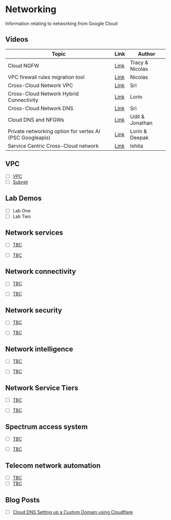 # Networking

Information relating to networking from Google Cloud

## Videos

| Topic  | Link | Author |
|--------|------|--------|
| Cloud NGFW  | [Link](https://lnkd.in/gyHVVU9z) | Tracy & Nicolas |
| VPC firewall rules migration tool |  [Link](https://lnkd.in/gfmDWJEQ) | Nicolas |
| Cross-Cloud Network VPC | [Link](https://lnkd.in/g7DupnN6) | Sri | 
| Cross-Cloud Network Hybrid Connectivity |  [Link](https://lnkd.in/gWbWj86N) | Lorin |
| Cross-Cloud Network DNS | [Link](https://lnkd.in/gUWJ3y34) | Sri | 
| Cloud DNS and NFGWs | [Link](https://lnkd.in/gqTC_gDz) | Udit & Jonathan |
| Private networking option for vertex AI (PSC Googleapis) | [Link](https://lnkd.in/gwgZsVVx) | Lorin & Deepak |
| Service Centric Cross-Cloud network | [Link](https://lnkd.in/gqrv8kfV) | Ishita | 

## VPC

- [ ] [VPC]()
- [ ] [Subnet]()

## Lab Demos

- [ ] Lab One
- [ ] Lab Two 

## Network services

- [ ] [TBC]()
- [ ] [TBC]()


## Network connectivity 

- [ ] [TBC]()
- [ ] [TBC]()


## Network security 

- [ ] [TBC]()
- [ ] [TBC]()


## Network intelligence 

- [ ] [TBC]()
- [ ] [TBC]()


## Network Service Tiers 

- [ ] [TBC]()
- [ ] [TBC]()


## Spectrum access system 

- [ ] [TBC]()
- [ ] [TBC]()


## Telecom network automation 

- [ ] [TBC]()
- [ ] [TBC]()

## Blog Posts

- [ ] [Cloud DNS Setting up a Custom Domain using Cloudflare](https://richrose.dev/posts/cloud/google-cloud/gcp-hugo-static-site/)


